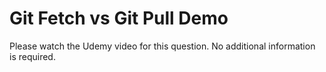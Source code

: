 # Git Fetch vs Git Pull Demo

Please watch the Udemy video for this question. No additional information is required.